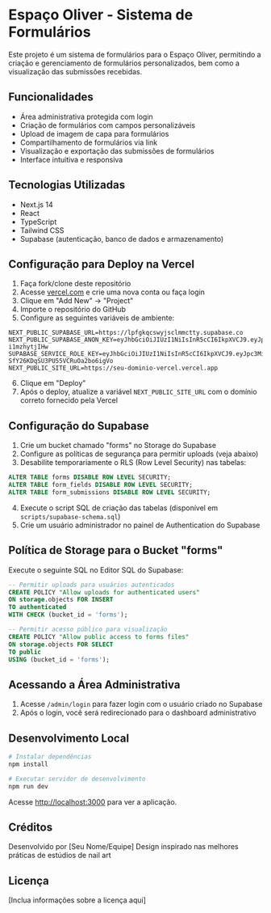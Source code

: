 # Espaço Oliver - Sistema de Formulários

Este projeto é um sistema de formulários para o Espaço Oliver, permitindo a criação e gerenciamento de formulários personalizados, bem como a visualização das submissões recebidas.

## Funcionalidades

- Área administrativa protegida com login
- Criação de formulários com campos personalizáveis
- Upload de imagem de capa para formulários
- Compartilhamento de formulários via link
- Visualização e exportação das submissões de formulários
- Interface intuitiva e responsiva

## Tecnologias Utilizadas

- Next.js 14
- React
- TypeScript
- Tailwind CSS
- Supabase (autenticação, banco de dados e armazenamento)

## Configuração para Deploy na Vercel

1. Faça fork/clone deste repositório
2. Acesse [vercel.com](https://vercel.com) e crie uma nova conta ou faça login
3. Clique em "Add New" → "Project"
4. Importe o repositório do GitHub
5. Configure as seguintes variáveis de ambiente:

```
NEXT_PUBLIC_SUPABASE_URL=https://lpfgkqcswyjsclmmctty.supabase.co
NEXT_PUBLIC_SUPABASE_ANON_KEY=eyJhbGciOiJIUzI1NiIsInR5cCI6IkpXVCJ9.eyJpc3MiOiJzdXBhYmFzZSIsInJlZiI6ImxwZmdrcWNzd3lqc2NsbW1jdHR5Iiwicm9sZSI6ImFub24iLCJpYXQiOjE3NDQyMjMyOTEsImV4cCI6MjA1OTc5OTI5MX0.vv3cEKMK89gSna4w6Aj_PjMssBsnVdf-i1mzhytjIHw
SUPABASE_SERVICE_ROLE_KEY=eyJhbGciOiJIUzI1NiIsInR5cCI6IkpXVCJ9.eyJpc3MiOiJzdXBhYmFzZSIsInJlZiI6ImxwZmdrcWNzd3lqc2NsbW1jdHR5Iiwicm9sZSI6InNlcnZpY2Vfcm9sZSIsImlhdCI6MTc0NDIyMzI5MSwiZXhwIjoyMDU5Nzk5MjkxfQ.9ZjfkvUzoIFoC-SfY26KDqSU3PU55VCRuOa2bo6igVo
NEXT_PUBLIC_SITE_URL=https://seu-dominio-vercel.vercel.app
```

6. Clique em "Deploy"
7. Após o deploy, atualize a variável `NEXT_PUBLIC_SITE_URL` com o domínio correto fornecido pela Vercel

## Configuração do Supabase

1. Crie um bucket chamado "forms" no Storage do Supabase
2. Configure as políticas de segurança para permitir uploads (veja abaixo)
3. Desabilite temporariamente o RLS (Row Level Security) nas tabelas:

```sql
ALTER TABLE forms DISABLE ROW LEVEL SECURITY;
ALTER TABLE form_fields DISABLE ROW LEVEL SECURITY;
ALTER TABLE form_submissions DISABLE ROW LEVEL SECURITY;
```

4. Execute o script SQL de criação das tabelas (disponível em `scripts/supabase-schema.sql`)
5. Crie um usuário administrador no painel de Authentication do Supabase

## Política de Storage para o Bucket "forms"

Execute o seguinte SQL no Editor SQL do Supabase:

```sql
-- Permitir uploads para usuários autenticados
CREATE POLICY "Allow uploads for authenticated users"
ON storage.objects FOR INSERT
TO authenticated
WITH CHECK (bucket_id = 'forms');

-- Permitir acesso público para visualização
CREATE POLICY "Allow public access to forms files"
ON storage.objects FOR SELECT
TO public
USING (bucket_id = 'forms');
```

## Acessando a Área Administrativa

1. Acesse `/admin/login` para fazer login com o usuário criado no Supabase
2. Após o login, você será redirecionado para o dashboard administrativo

## Desenvolvimento Local

```bash
# Instalar dependências
npm install

# Executar servidor de desenvolvimento
npm run dev
```

Acesse [http://localhost:3000](http://localhost:3000) para ver a aplicação.

## Créditos

Desenvolvido por [Seu Nome/Equipe]
Design inspirado nas melhores práticas de estúdios de nail art

## Licença

[Inclua informações sobre a licença aqui]
